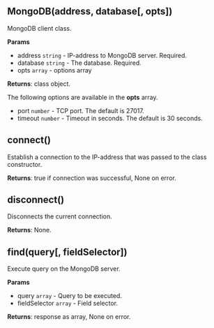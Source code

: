 ## MongoDB(address, database[, opts])
MongoDB client class.

**Params**

- address `string` - IP-address to MongoDB server. Required.
- database `string` - The database. Required.
- opts `array` - options array

**Returns**: class object.

The following options are available in the **opts** array.

- port `number` - TCP port. The default is 27017.
- timeout `number` - Timeout in seconds. The default is 30 seconds.

## connect()
Establish a connection to the IP-address that was passed to the class constructor.

**Returns**: true if connection was successful, None on error.

## disconnect()
Disconnects the current connection.

**Returns**: None.

## find(query[, fieldSelector])
Execute query on the MongoDB server.

**Params**

- query `array` - Query to be executed.
- fieldSelector `array` - Field selector.

**Returns**: response as array, None on error.
